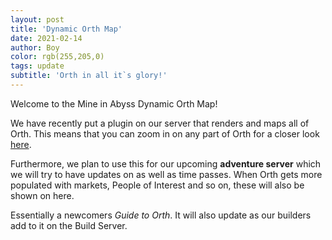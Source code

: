 ```yaml
---
layout: post
title: 'Dynamic Orth Map'
date: 2021-02-14
author: Boy
color: rgb(255,205,0)
tags: update
subtitle: 'Orth in all it`s glory!'
---
```


Welcome to the Mine in Abyss Dynamic Orth Map!

We have recently put a plugin on our server that renders and maps all of Orth.
This means that you can zoom in on any part of Orth for a closer look [here](https://mineinabyss.com/map).

Furthermore, we plan to use this for our upcoming **adventure server** which we will try to have updates on as well as time passes.
When Orth gets more populated with markets, People of Interest and so on, these will also be shown on here.

Essentially a newcomers *Guide to Orth*.
It will also update as our builders add to it on the Build Server.